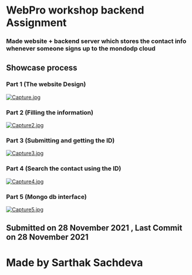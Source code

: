 # WebPro workshop backend Assignment

### Made website + backend server which stores the contact info whenever someone signs up to the mondodp cloud

## **Showcase process**

### Part 1 (The website Design)

[![Capture.jpg](https://i.postimg.cc/mDVf3RrR/Capture.jpg)](https://postimg.cc/ZB9MZG3D)

### Part 2 (Filling the information)

[![Capture2.jpg](https://i.postimg.cc/kGh0Zc8p/Capture2.jpg)](https://postimg.cc/fSmqSY8c)

### Part 3 (Submitting and getting the ID)

[![Capture3.jpg](https://i.postimg.cc/tCKfx7zW/Capture3.jpg)](https://postimg.cc/rK9Q6V3w)

### Part 4 (Search the contact using the ID)

[![Capture4.jpg](https://i.postimg.cc/bv333v16/Capture4.jpg)](https://postimg.cc/HJ8wLdZ5)

### Part 5 (Mongo db interface)

[![Capture5.jpg](https://i.postimg.cc/3RkVGGzj/Capture5.jpg)](https://postimg.cc/8JVZQ7ps)

## Submitted on 28 November 2021 , Last Commit on 28 November 2021

# Made by Sarthak Sachdeva

